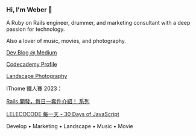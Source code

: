 ### Hi, I'm Weber 🔰
A Ruby on Rails engineer, drummer, and marketing consultant with a deep passion for technology.

Also a lover of music, movies, and photography.


[Dev Blog @ Medium](https://medium.com/@weberindeed)

[Codecademy Profile](https://www.codecademy.com/profiles/vito588p)

[Landscape Photography](https://www.instagram.com/vito588p)

IThome 鐵人賽 2023：

[Rails 開發，每日一套件介紹！ 系列](https://ithelp.ithome.com.tw/users/20161892/ironman/6521)

[LELECOCODE 每一天 - 30 Days of JavaScript](https://ithelp.ithome.com.tw/users/20161892/ironman/6530)


Develop • Marketing • Landscape • Music • Movie

<!--
**vito588p/vito588p** is a ✨ _special_ ✨ repository because its `README.md` (this file) appears on your GitHub profile.

Here are some ideas to get you started:

- 🔭 I’m currently working on ...
- 🌱 I’m currently learning ...
- 👯 I’m looking to collaborate on ...
- 🤔 I’m looking for help with ...
- 💬 Ask me about ...
- 📫 How to reach me: ...
- 😄 Pronouns: ...
- ⚡ Fun fact: ...
-->
